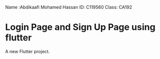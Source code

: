 Name :Abdikaafi Mohamed Hassan
ID: C119560
Class: CA192

# Login Page and Sign Up Page using flutter

A new Flutter project.
